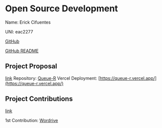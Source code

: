 # Open Source Development

Name: Erick Cifuentes

UNI: eac2277

[GitHub](https://github.com/ErickCif)

[GitHub README](https://github.com/ErickCif/ErickCif/blob/main/README.md)

## Project Proposal

[link](./projects/javascript/QueueR.md)
Repository: [Queue-R](https://github.com/ErickCif/queue-r)
Vercel Deployment: [https://queue-r.vercel.app/](https://queue-r.vercel.app/)

## Project Contributions

[link](./projects/javascript/Next-jsBug.md)

1st Contribution: [Wordrive](https://github.com/chen-sse/wordrive/pull/1)
